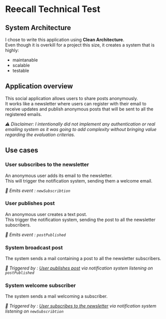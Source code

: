 # Reecall Technical Test

## System Architecture

I chose to write this application using **Clean Architecture**.\
Even though it is overkill for a project this size, it creates a system that is highly:

- maintanable
- scalable
- testable

## Application overview

This social application allows users to share posts anonymously.\
It works like a newsletter where users can register with their email to receive updates and publish anonymous posts that will be sent to all the registered emails.

_⚠️ Disclaimer: I intentionally did not implement any authentication or real emailing system as it was going to add complexity without bringing value regarding the evaluation criterias._

## Use cases

### User subscribes to the newsletter

An anonymous user adds its email to the newsletter.\
This will trigger the notification system, sending them a welcome email.

_🛜 Emits event : `newSubscribtion`_

### User publishes post

An anonymous user creates a text post.\
This trigger the notification system, sending the post to all the newsletter subscribers.

_🛜 Emits event : `postPublished`_

### System broadcast post

The system sends a mail containing a post to all the newsletter subscribers.

_🛜 Triggered by : [User publishes post](#user-publishes-post) via notification system listening on `postPublished`_

### System welcome subscriber

The system sends a mail welcoming a subscriber.

_🛜 Triggered by : [User subscribes to the newsletter](#user-subscribes-to-the-newsletter) via notification system listening on `newSubscribtion`_
